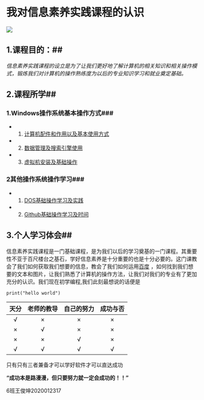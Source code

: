 

# 我对信息素养实践课程的认识 #

![](E:\G\新建文件夹\sdal\27161769_102844149081_2.jpg)

## 1.课程目的：##

​       *信息素养实践课程的设立是为了让我们更好地了解计算机的相关知识和相关操作模式，锻炼我们对计算机的操作熟练度为以后的专业知识学习和就业奠定基础。*

## 2.课程所学##

  ### 1.Windows操作系统基本操作方式###

* 1. <u>计算机配件和作用以及基本使用方式</u>
* 2. <u>数据管理及搜索引擎使用</u>
* 3. <u>虚拟机安装及基础操作</u>

### 2其他操作系统操作学习###

* 1. <u>DOS基础操作学习及实践</u>
* 2. <u>Github基础操作学习及时间</u>

## 3.个人学习体会##

信息素养实践课程是一门基础课程，是为我们以后的学习奠基的一门课程。其重要性不亚于百尺楼台之基石，学好信息素养是十分重要的也是十分必要的。这门课教会了我们如何获取我们想要的信息，教会了我们如何运用[百度](https://www.baidu.com/) ，如何找到我们想要的文本和图片，让我们熟悉了计算机的操作方法，让我们对我们的专业有了更加充分的认识。我们现在初学编程,我们此刻最想说的话便是

```
print("hello world")
```

| 天分 | 老师的教导 | 自己的努力 | 成功与否 |
| :--: | :--------: | :--------: | :------: |
|  √   |     ×      |     ×      |    ×     |
|  ×   |     √      |     ×      |    ×     |
|  ×   |     ×      |     √      |    ×     |
|  √   |     √      |     √      |    √     |

只有只有三者兼备才可以学好软件才可以直达成功            



**“成功本是路漫漫，但只要努力就一定会成功的！！”**

6班王俊坤2020012317


